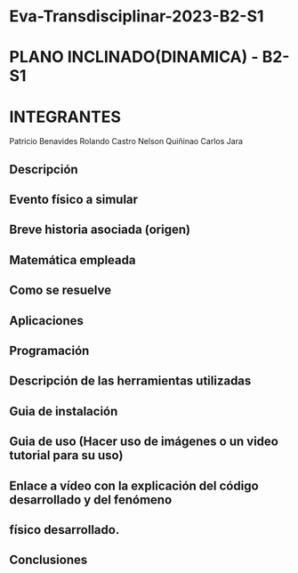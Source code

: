 # Eva-Transdisciplinar-2023-B2-S1
# PLANO INCLINADO(DINAMICA) - B2-S1
# INTEGRANTES 
Patricio Benavides
Rolando Castro
Nelson Quiñinao
Carlos Jara
## Descripción

## Evento físico a simular

## Breve historia asociada (origen)

## Matemática empleada

## Como se resuelve

## Aplicaciones

## Programación

## Descripción de las herramientas utilizadas

## Guia de instalación

## Guia de uso (Hacer uso de imágenes o un video tutorial para su uso)

## Enlace a vídeo con la explicación del código desarrollado y del fenómeno
## físico desarrollado.

## Conclusiones

